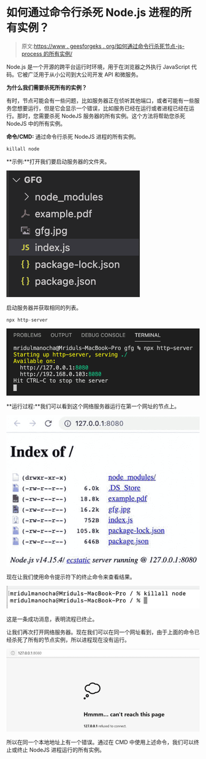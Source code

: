 # 如何通过命令行杀死 Node.js 进程的所有实例？

> 原文:[https://www . geesforgeks . org/如何通过命令行杀死节点-js-process 的所有实例/](https://www.geeksforgeeks.org/how-to-kill-all-instances-of-a-node-js-process-via-command-line/)

Node.js 是一个开源的跨平台运行时环境，用于在浏览器之外执行 JavaScript 代码。它被广泛用于从小公司到大公司开发 API 和微服务。

**为什么我们需要杀死所有的实例？**

有时，节点可能会有一些问题，比如服务器正在侦听其他端口，或者可能有一些服务您想要运行，但是它会显示一个错误，比如服务已经在运行或者进程已经在运行。那时，您需要杀死 NodeJS 服务器的所有实例。这个方法将帮助您杀死 NodeJS 中的所有实例。

**命令/CMD:** 通过命令行杀死 NodeJS 进程的所有实例。

```js
killall node
```

**示例:**打开我们要启动服务器的文件夹。

![](img/f1fbbd7228344e602620d753d315e7dc.png)

启动服务器并获取相同的列表。

```js
npx http-server
```

![](img/5aa20e0e9ae08782237f244043bd8041.png)

**运行过程:**我们可以看到这个网络服务器运行在第一个网址的节点上。

![](img/521224b610cba83c8e12548a26941699.png)

现在让我们使用命令提示符下的终止命令来查看结果。

![](img/528ec367f747ec0b1f23e633bd5d2011.png)

这是一条成功消息，表明流程已终止。

让我们再次打开网络服务器。现在我们可以在同一个网址看到，由于上面的命令已经杀死了所有的节点实例，所以进程现在没有运行。

![](img/1dd848c1beac3c2cbbe1fb23d8dbb436.png)

所以在同一个本地地址上有一个错误。通过在 CMD 中使用上述命令，我们可以终止或终止 NodeJS 进程运行的所有实例。